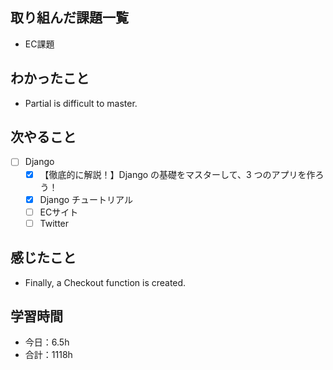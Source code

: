## 取り組んだ課題一覧
- EC課題   

## わかったこと
- Partial is difficult to master.

## 次やること
- [ ] Django
   - [x] 【徹底的に解説！】Django の基礎をマスターして、3 つのアプリを作ろう！
   - [x] Django チュートリアル
   - [ ] ECサイト
   - [ ] Twitter

## 感じたこと
- Finally, a Checkout function is created.

## 学習時間

- 今日：6.5h
- 合計：1118h